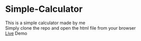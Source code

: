 # Simple-Calculator
This is a simple calculator made by me</br>
Simply clone the repo and open the html file from your browser</br>
<a href="https://62a367bfad36625a184f4ea4--quiet-melomakarona-0c0caf.netlify.app/">Live</a> Demo
